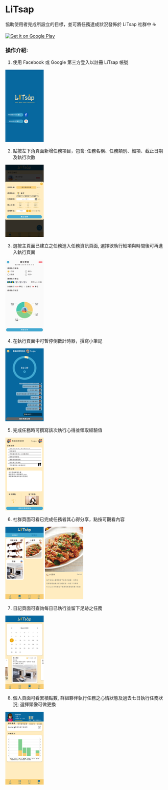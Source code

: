 # LiTsap
協助使用者完成所設立的目標，並可將任務達成狀況發佈於 LiTsap 社群中 :coffee:

<a href='https://play.google.com/store/apps/details?id=studio.honidot.litsap&pcampaignid=pcampaignidMKT-Other-global-all-co-prtnr-py-PartBadge-Mar2515-1'><img alt='Get it on Google Play' src='https://play.google.com/intl/en_us/badges/static/images/badges/en_badge_web_generic.png' width='200'/></a>

### 操作介紹:
1. 使用 Facebook 或 Google 第三方登入以註冊 LiTsap 帳號

<img alt='Login Page' src='https://github.com/honiwy/LiTsap/blob/read_me/LiTsap/readme_imgs/Screenshot_20200225-232141.png'  width="120"></img>

2. 點按左下角頁面新增任務項目，包含: 任務名稱、任務類別、細項、截止日期及執行次數

<img alt='Create Page' src='https://github.com/honiwy/LiTsap/blob/read_me/LiTsap/readme_imgs/Screenshot_20200308-204903.png'  width="120"></img>

3. 選按主頁面已建立之任務進入任務資訊頁面, 選擇欲執行細項與時間後可再進入執行頁面

<img alt='Detail Page' src='https://github.com/honiwy/LiTsap/blob/read_me/LiTsap/readme_imgs/Screenshot_20200308-210302.png'  width="120"></img>

4. 在執行頁面中可暫停倒數計時器，撰寫小筆記

<img alt='Workout Page' src='https://github.com/honiwy/LiTsap/blob/read_me/LiTsap/readme_imgs/Screenshot_20200225-224836.png'  width="120"></img>

5. 完成任務時可撰寫該次執行心得並領取經驗值

<img alt='Finish Page' src='https://github.com/honiwy/LiTsap/blob/read_me/LiTsap/readme_imgs/Screenshot_20200225-231207.png'  width="120"></img>

6. 社群頁面可看已完成任務者其心得分享，點按可觀看內容

<img alt='Post Page' src='https://github.com/honiwy/LiTsap/blob/read_me/LiTsap/readme_imgs/Screenshot_20200308-205353.png'  width="120"></img> <img alt='Post Page' src='https://github.com/honiwy/LiTsap/blob/read_me/LiTsap/readme_imgs/Screenshot_20200308-205831.png'  width="120"></img>

7. 日記頁面可查詢每日已執行並留下足跡之任務

<img alt='Diary Page' src='https://github.com/honiwy/LiTsap/blob/read_me/LiTsap/readme_imgs/Screenshot_20200308-205847.png'  width="120"></img>

8. 個人頁面可看累積點數, 群組夥伴執行任務之心情狀態及過去七日執行任務狀況; 選擇頭像可做更換

<img alt='Profile Page' src='https://github.com/honiwy/LiTsap/blob/read_me/LiTsap/readme_imgs/Screenshot_20200308-205935.png'  width="120"></img>

